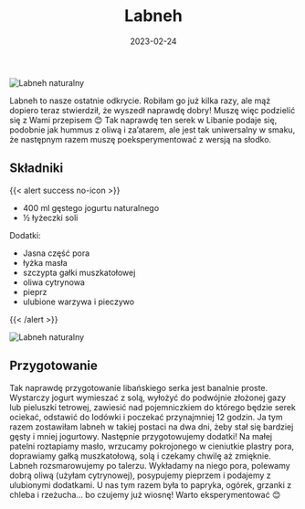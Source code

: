 ﻿---
title: "Labneh"
date: 2023-02-24
gallery:
- /img/Labneh_naturalny/Labneh_naturalny-1.JPG
- /img/Labneh_naturalny/Labneh_naturalny-2.JPG
- /img/Labneh_naturalny/Labneh_naturalny-3.JPG
- /img/Labneh_naturalny/Labneh_naturalny-4.JPG
- /img/Labneh_naturalny/Labneh_naturalny-5.JPG
categories:
- śniadanie
tags:
- labneh
- jogurt
- wegetariańskie
- kuchnie świata
thumbnailImagePosition: "top"
---
![Labneh naturalny](/img/Labneh_naturalny/Labneh_naturalny-6.JPG)

Labneh to nasze ostatnie odkrycie. Robiłam go już kilka razy, ale mąż dopiero teraz stwierdził, że wyszedł naprawdę dobry! Muszę więc podzielić się z Wami przepisem 😊 
Tak naprawdę ten serek w Libanie podaje się, podobnie jak hummus z oliwą i za’atarem, ale jest tak uniwersalny w smaku, że następnym razem muszę poeksperymentować z wersją na słodko.
<!--more-->

## Składniki
{{< alert success no-icon >}}
- 400 ml gęstego jogurtu naturalnego
- ½ łyżeczki soli  

Dodatki: 
- Jasna część pora
- łyżka masła
- szczypta gałki muszkatołowej
- oliwa cytrynowa
- pieprz
- ulubione warzywa i pieczywo

{{< /alert >}}

![Labneh naturalny](/img/Labneh_naturalny/Labneh_naturalny-1.JPG)
## Przygotowanie
Tak naprawdę przygotowanie libańskiego serka jest banalnie proste. Wystarczy jogurt wymieszać z solą, wyłożyć do podwójnie złożonej gazy lub pieluszki tetrowej, zawiesić nad pojemniczkiem do którego będzie serek ociekać, odstawić do lodówki i poczekać przynajmniej 12 godzin. Ja tym razem zostawiłam labneh w takiej postaci na dwa dni, żeby stał się bardziej gęsty i mniej jogurtowy. 
Następnie przygotowujemy dodatki! Na małej patelni roztapiamy masło, wrzucamy pokrojonego w cieniutkie plastry pora, doprawiamy gałką muszkatołową, solą i czekamy chwilę aż zmięknie. Labneh rozsmarowujemy po talerzu. Wykładamy na niego pora, polewamy dobrą oliwą (użyłam cytrynowej), posypujemy pieprzem i podajemy z ulubionymi dodatkami. U nas tym razem była to papryka, ogórek, grzanki z chleba i rzeżucha… bo czujemy już wiosnę! Warto eksperymentować 😊 
